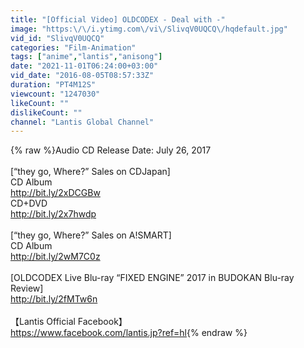 ```yaml
---
title: "[Official Video] OLDCODEX - Deal with -"
image: "https:\/\/i.ytimg.com\/vi\/SlivqV0UQCQ\/hqdefault.jpg"
vid_id: "SlivqV0UQCQ"
categories: "Film-Animation"
tags: ["anime","lantis","anisong"]
date: "2021-11-01T06:24:00+03:00"
vid_date: "2016-08-05T08:57:33Z"
duration: "PT4M12S"
viewcount: "1247030"
likeCount: ""
dislikeCount: ""
channel: "Lantis Global Channel"
---
```

{% raw %}Audio CD Release Date: July 26, 2017<br /><br />[“they go, Where?” Sales on CDJapan]<br />CD Album<br /><a rel="nofollow" target="blank" href="http://bit.ly/2xDCGBw">http://bit.ly/2xDCGBw</a><br />CD+DVD<br /><a rel="nofollow" target="blank" href="http://bit.ly/2x7hwdp">http://bit.ly/2x7hwdp</a><br /><br />[“they go, Where?” Sales on A!SMART]<br />CD Album<br /><a rel="nofollow" target="blank" href="http://bit.ly/2wM7C0z">http://bit.ly/2wM7C0z</a><br /><br />[OLDCODEX Live Blu-ray “FIXED ENGINE” 2017 in BUDOKAN Blu-ray Review]<br /><a rel="nofollow" target="blank" href="http://bit.ly/2fMTw6n">http://bit.ly/2fMTw6n</a><br /><br />【Lantis Official Facebook】<br /><a rel="nofollow" target="blank" href="https://www.facebook.com/lantis.jp?ref=hl">https://www.facebook.com/lantis.jp?ref=hl</a>{% endraw %}
